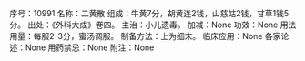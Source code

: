 序号：10991
名称：二黄散
组成：牛黄7分，胡黄连2钱，山慈姑2钱，甘草1钱5分。
出处：《外科大成》卷四。
主治：小儿遗毒。
加减：None
功效：None
用法用量：每服2-3分，蜜汤调服。
制备方法：上为细末。
临床应用：None
各家论述：None
用药禁忌：None
附注：None

